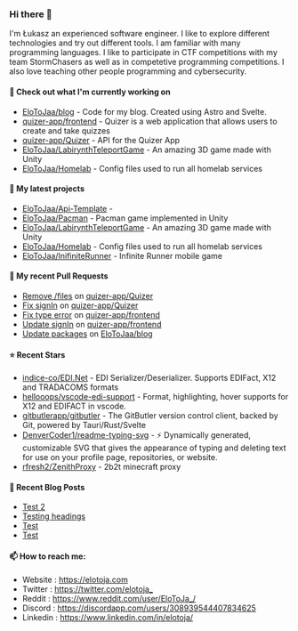 ### Hi there 👋

I'm Łukasz an experienced software engineer. I like to explore different technologies and try out different tools. I am familiar with many programming languages. I like to participate in CTF competitions with my team StormChasers as well as in competetive programming competitions. I also love teaching other people programming and cybersecurity.

#### 👷 Check out what I'm currently working on

- [EloToJaa/blog](https://github.com/EloToJaa/blog) - Code for my blog. Created using Astro and Svelte.
- [quizer-app/frontend](https://github.com/quizer-app/frontend) - Quizer is a web application that allows users to create and take quizzes
- [quizer-app/Quizer](https://github.com/quizer-app/Quizer) - API for the Quizer App
- [EloToJaa/LabirynthTeleportGame](https://github.com/EloToJaa/LabirynthTeleportGame) - An amazing 3D game made with Unity
- [EloToJaa/Homelab](https://github.com/EloToJaa/Homelab) - Config files used to run all homelab services

#### 🌱 My latest projects

- [EloToJaa/Api-Template](https://github.com/EloToJaa/Api-Template) - 
- [EloToJaa/Pacman](https://github.com/EloToJaa/Pacman) - Pacman game implemented in Unity
- [EloToJaa/LabirynthTeleportGame](https://github.com/EloToJaa/LabirynthTeleportGame) - An amazing 3D game made with Unity
- [EloToJaa/Homelab](https://github.com/EloToJaa/Homelab) - Config files used to run all homelab services
- [EloToJaa/InifiniteRunner](https://github.com/EloToJaa/InifiniteRunner) - Infinite Runner mobile game

#### 🔨 My recent Pull Requests

- [Remove /files](https://github.com/quizer-app/Quizer/pull/45) on [quizer-app/Quizer](https://github.com/quizer-app/Quizer)
- [Fix signIn](https://github.com/quizer-app/Quizer/pull/44) on [quizer-app/Quizer](https://github.com/quizer-app/Quizer)
- [Fix type error](https://github.com/quizer-app/frontend/pull/72) on [quizer-app/frontend](https://github.com/quizer-app/frontend)
- [Update signIn](https://github.com/quizer-app/frontend/pull/71) on [quizer-app/frontend](https://github.com/quizer-app/frontend)
- [Update packages](https://github.com/EloToJaa/blog/pull/82) on [EloToJaa/blog](https://github.com/EloToJaa/blog)

#### ⭐ Recent Stars

- [indice-co/EDI.Net](https://github.com/indice-co/EDI.Net) - EDI Serializer/Deserializer. Supports EDIFact, X12 and TRADACOMS formats
- [hellooops/vscode-edi-support](https://github.com/hellooops/vscode-edi-support) - Format, highlighting, hover supports for X12 and EDIFACT in vscode.
- [gitbutlerapp/gitbutler](https://github.com/gitbutlerapp/gitbutler) - The GitButler version control client, backed by Git, powered by Tauri/Rust/Svelte
- [DenverCoder1/readme-typing-svg](https://github.com/DenverCoder1/readme-typing-svg) - ⚡ Dynamically generated, customizable SVG that gives the appearance of typing and deleting text for use on your profile page, repositories, or website.
- [rfresh2/ZenithProxy](https://github.com/rfresh2/ZenithProxy) - 2b2t minecraft proxy

#### 📰 Recent Blog Posts

- [Test 2](https://elotoja.com/blog/test2/)
- [Testing headings](https://elotoja.com/blog/headings/)
- [Test](https://elotoja.com/blog/test-copy/)
- [Test](https://elotoja.com/blog/test/)

#### 📫 How to reach me:
  - Website   : <https://elotoja.com>
  - Twitter   : <https://twitter.com/elotoja_>
  - Reddit    : <https://www.reddit.com/user/EloToJa_/>
  - Discord   : <https://discordapp.com/users/308939544407834625>
  - Linkedin  : <https://www.linkedin.com/in/elotoja/>
